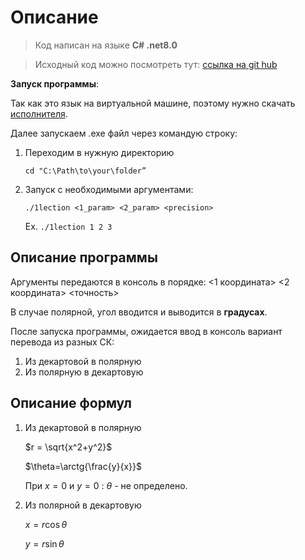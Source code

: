 # Описание

> Код написан на языке **C# .net8.0**
> 

> Исходный код можно посмотреть тут: [ссылка на git hub](https://github.com/hizu77/C-Test)
> 

**Запуск программы**:

Так как это язык на виртуальной машине, поэтому нужно скачать [исполнителя](https://dotnet.microsoft.com/ru-ru/download/dotnet/8.0).

Далее запускаем .exe файл через командую строку:

1. Переходим в нужную директорию
    
     `cd "C:\Path\to\your\folder”`
    
2. Запуск с необходимыми аргументами:
    
    `./1lection <1_param> <2_param> <precision>`
    
    Ex. `./1lection 1 2 3`
    

## Описание программы

Аргументы передаются в консоль в порядке: <1 координата> <2 координата> <точность>

В случае полярной, угол вводится и выводится в **градусах**.

После запуска программы, ожидается ввод в консоль вариант перевода из разных СК: 

1. Из декартовой в полярную
2. Из полярную в декартовую

## Описание формул

1. Из декартовой в полярную
    
    $r = \sqrt{x^2+y^2}$
    
    $\theta=\arctg{\frac{y}{x}}$
    
    При $x = 0$ и $y=0$ : $\theta$ - не определено.
    
2. Из полярной в декартовую
    
    $x=r\cos \theta$
    
    $y=r\sin \theta$
